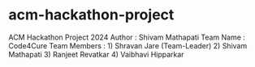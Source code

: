# acm-hackathon-project
ACM Hackathon Project 2024
Author : Shivam Mathapati 
Team Name : Code4Cure
Team Members : 1) Shravan Jare (Team-Leader)
               2) Shivam Mathapati
               3) Ranjeet Revatkar 
               4) Vaibhavi Hipparkar
